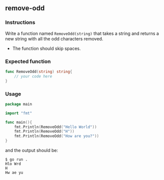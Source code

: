 ## remove-odd

### Instructions

Write a function named `RemoveOdd(string)` that takes a string and returns a new string with all the odd characters removed.
- The function should skip spaces.

### Expected function 
```go
func RemoveOdd(string) string{
    // your code here
}
```

### Usage

``` go
package main

import "fmt"

func main(){
    fmt.Println(RemoveOdd("Hello World"))
    fmt.Println(RemoveOdd("H"))
    fmt.Println(RemoveOdd("How are you?"))
}
```

and the output should be:

```console
$ go run . 
Hlo Wrd
H
Hw ae yu
```